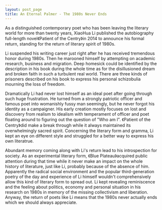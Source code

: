 ```yaml
---
layout: post_page
title: An Eternal Palmer - The 1980s Never Ends
---
```

As a distinguished contemporary poet who has been leaving the literary world for more than twenty years, XiaoHua Li published the autobiography full-length novel《Patient of the Centry》in 2014 to announce his formal return, standing for the return of literary spirit of 1980s.

Li suspended his writing career just right after he has received tremendous honor during 1980s. Then he marooned himself by attempting on academic research, business and migration. Deep homesick could be identified by the description in his book during the whole time as for the disillusioned dream and broken faith in such a turbulent real world. There are three kinds of prisoners described on his book to express his personal schizobulia mourning the loss of freedom. 

Dramatically Li had never lost himself as an ideal poet after going through such huge frustration. He turned from a strongly patriotic officer and famous poet into womanishly fussy man seemingly, but he never forgot his identity as a campaigner. His early creation mostly focuses on lost and discovery from realism to idealism with temperament of officer and poet floating around to figuring out the question of "Who am I". 《Patient of the Centry》did make a break through while it always maintained its overwhelmingly sacred spirit. Concerning the literary form and gramma, Li kept an eye on different style and struggled for a better way to express his own literatrue.

Abundant memory coming along with Li's return lead to his introspection for society. As an experimental literary form, 《Blue Plateau》acquired public attention during that time while it never make an impact on the whole history of literature, just like Li, probably because of the absence of him. Apparently the radical social environment and the popular third-generation poetry of the day and experience of Li himself wouldn't comprehensively allow this kind of literary form to spread out. Li kept revealing reminiscence and the feeling about politics, economy and personal situation in his research on 1980s in memory of the missing collectivism and liberation. Anyway, the return of poets like Li means that the 1980s never actually ends which we should always appreciate.




